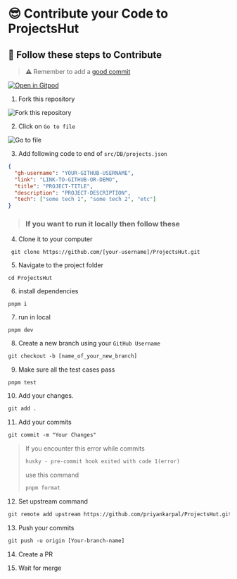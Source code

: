 # 😎 Contribute your Code to ProjectsHut

## 🧐 Follow these steps to Contribute

> ⚠️ Remember to add a [good commit](https://twitter.com/Priyankarpal/status/1638403157863673859)

[![Open in Gitpod](https://gitpod.io/button/open-in-gitpod.svg)](https://gitpod.io/#https://github.com/priyankarpal/ProjectsHut)

1. Fork this repository

![ Fork this repository](https://user-images.githubusercontent.com/88102392/226444075-7d7d28b5-8d88-459a-bb82-38a3f64aaf28.png)

2. Click on `Go to file`

![Go to file](https://user-images.githubusercontent.com/88102392/226444608-12a2abb9-436c-4843-8893-49029cb4c033.png)

3. Add following code to end of `src/DB/projects.json`

```json
{
  "gh-username": "YOUR-GITHUB-USERNAME",
  "link": "LINK-TO-GITHUB-OR-DEMO",
  "title": "PROJECT-TITLE",
  "description": "PROJECT-DESCRIPTION",
  "tech": ["some tech 1", "some tech 2", "etc"]
}
```

> ### If you want to run it locally then follow these

4.  Clone it to your computer

```
 git clone https://github.com/[your-username]/ProjectsHut.git
```

5.  Navigate to the project folder

```
cd ProjectsHut
```

6.  install dependencies

```
pnpm i
```

7.  run in local

```
pnpm dev
```

8.  Create a new branch using your `GitHub Username`

```diff
git checkout -b [name_of_your_new_branch]
```

9. Make sure all the test cases pass

```
pnpm test
```

10. Add your changes.

```diff
git add .
```

11. Add your commits

```diff
git commit -m "Your Changes"
```

> If you encounter this error while commits
>
> ```diff
> husky - pre-commit hook exited with code 1(error)
> ```
>
> use this command
>
> ```diff
> pnpm format
> ```

12. Set upstream command

```diff
git remote add upstream https://github.com/priyankarpal/ProjectsHut.git
```

13. Push your commits

```diff
git push -u origin [Your-branch-name]
```

14. Create a PR

15. Wait for merge
